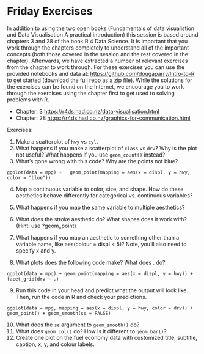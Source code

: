 # Friday Exercises

In addition to using the two open books (Fundamentals of data visualistion and Data Visualisation A practical introduction) this session is based around chapters 3 and 28 of the book R 4 Data Science. It is important that you work through the chapters completely to understand all of the important concepts (both those covered in the session and the rest covered in the chapter). Afterwards, we have extracted a number of relevant exercises from the chapter to work through. For these exercises you can use the provided notebooks and data at: https://github.com/dougaparry/Intro-to-R to get started (download the full repo as a zip file). While the solutions for the exercises can be found on the Internet, we encourage you to work through the exercises using the chapter first to get used to solving problems with R.

- Chapter: 3 https://r4ds.had.co.nz/data-visualisation.html
- Chapter: 28 https://r4ds.had.co.nz/graphics-for-communication.html 

Exercises: 
1. Make a scatterplot of `hwy` vs `cyl`.
2. What happens if you make a scatterplot of `class` vs `drv`? Why is the plot not useful? What happens if you use `geom_count()` instead?
3. What’s gone wrong with this code? Why are the points not blue?

`ggplot(data = mpg) +   geom_point(mapping = aes(x = displ, y = hwy, color = "blue"))`

4. Map a continuous variable to color, size, and shape. How do these aesthetics behave differently for categorical vs. continuous variables?

5. What happens if you map the same variable to multiple aesthetics?
6. What does the stroke aesthetic do? What shapes does it work with? (Hint: use ?geom_point)
7. What happens if you map an aesthetic to something other than a variable name, like aes(colour = displ < 5)? Note, you’ll also need to specify x and y.
8. What plots does the following code make? What does . do?

`ggplot(data = mpg) + geom_point(mapping = aes(x = displ, y = hwy)) + facet_grid(drv ~ .)`

9. Run this code in your head and predict what the output will look like. Then, run the code in R and check your predictions.

`ggplot(data = mpg, mapping = aes(x = displ, y = hwy, color = drv)) + geom_point() + geom_smooth(se = FALSE)`

10. What does the `se` argument to `geom_smooth()` do?
12. What does `geom_col()` do? How is it different to `geom_bar()`?
13. Create one plot on the fuel economy data with customized title, subtitle, caption, x, y, and colour labels.
